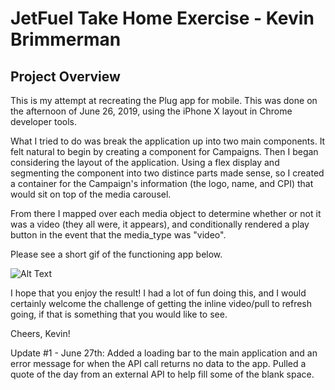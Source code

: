 # JetFuel Take Home Exercise - Kevin Brimmerman

## Project Overview

This is my attempt at recreating the Plug app for mobile. This was done on the afternoon of June 26, 2019, using the iPhone X layout in Chrome developer tools.

What I tried to do was break the application up into two main components. It felt natural to begin by creating a component for Campaigns. Then I began considering the layout of the application. Using a flex display and segmenting the component into two distince parts made sense, so I created a container for the Campaign's information (the logo, name, and CPI) that would sit on top of the media carousel.

From there I mapped over each media object to determine whether or not it was a video (they all were, it appears), and conditionally rendered a play button in the event that the media_type was "video".

Please see a short gif of the functioning app below.

![Alt Text](app/src/demo_jetfuel.gif)

I hope that you enjoy the result! I had a lot of fun doing this, and I would certainly welcome the challenge of getting the inline video/pull to refresh going, if that is something that you would like to see.

Cheers,
Kevin!

Update #1 - June 27th: Added a loading bar to the main application and an error message for when the API call returns no data to the app. Pulled a quote of the day from an external API to help fill some of the blank space.